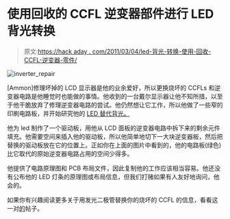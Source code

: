 # 使用回收的 CCFL 逆变器部件进行 LED 背光转换

> 原文:[https://hack aday . com/2011/03/04/led-背光-转换-使用-回收-CCFL-逆变器-零件/](https://hackaday.com/2011/03/04/led-backlight-conversion-using-recycled-ccfl-inverter-parts/)

![inverter_repair](../Images/e8db9e8950cb1cd3961990696e6f6dc2.png "inverter_repair")

[Ammon]修理坏掉的 LCD 显示器是他的业余爱好，所以更换烧坏的 CCFLs 和逆变器电路是他睡觉时也能做的事情。他收到的一台戴尔显示器让他不知所措，以至于他干脆放弃了修理逆变器电路的尝试。他仍然想让它工作，所以他做了一些窄的印刷电路板，并开始研究他的 [LED 替代背光。](http://blog.allgaiershops.com/2011/03/04/its-alive/)

他为 led 制作了一个驱动板，用他从 LCD 面板的逆变器电路中拆下来的剩余元件填充。他需要空间来插入他的驱动板，所以他简单地切下一大块逆变器板，然后把替换的驱动板放在它的位置上。正如你在上面的图片中看到的，他的电路板(绿色)比它取代的原始逆变器电路占用的空间少得多。

他提供了电路原理图和 PCB 布局文件，因此复制他的工作应该相当容易。他还没有公布他的 LED 灯条的原理图或布局信息，但我们打赌如果有人友好地询问，他会的。

如果你有兴趣阅读更多关于用发光二极管替换你的烧坏的 CCFL 的信息，看看这一对[的](http://hackaday.com/2006/05/23/ccfl-backlight-replaced-with-white-leds/)帖子。